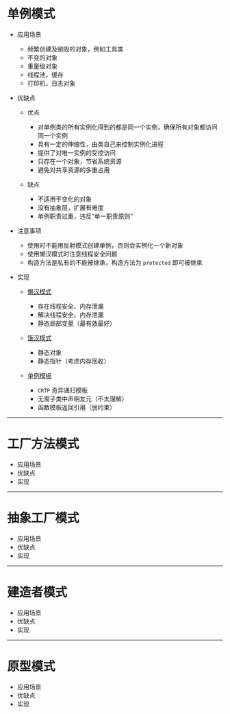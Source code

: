 # **单例模式**

- 应用场景 

  - 频繁创建及销毁的对象，例如工具类
  - 不变的对象
  - 重量级对象
  - 线程池，缓存
  - 打印机，日志对象

- 优缺点

  - 优点

    - 对单例类的所有实例化得到的都是同一个实例，确保所有对象都访问同一个实例
    - 具有一定的伸缩性，由类自己来控制实例化进程
    - 提供了对唯一实例的受控访问
    - 只存在一个对象，节省系统资源
    - 避免对共享资源的多重占用

  - 缺点

    - 不适用于变化的对象
    - 没有抽象层，扩展有难度
    - 单例职责过重，违反“单一职责原则”

- 注意事项

  - 使用时不能用反射模式创建单例，否则会实例化一个新对象
  - 使用懒汉模式时注意线程安全问题
  - 构造方法是私有的不能被继承，构造方法为 `protected` 即可被继承

- 实现

  - [懒汉模式]()

    - 存在线程安全、内存泄漏
    - 解决线程安全、内存泄漏
    - 静态局部变量（最有效最好）

  - [饿汉模式]()

    - 静态对象
    - 静态指针（考虑内存回收）

  - [单例模板]()

    - `CRTP` 奇异递归模板
    - 无需子类中声明友元（不太理解）
    - 函数模板返回引用（弱约束）

---

# **工厂方法模式**

- 应用场景
- 优缺点
- 实现

---

# **抽象工厂模式**

- 应用场景
- 优缺点
- 实现

---

# **建造者模式**

- 应用场景
- 优缺点
- 实现

---

# **原型模式**

- 应用场景
- 优缺点
- 实现